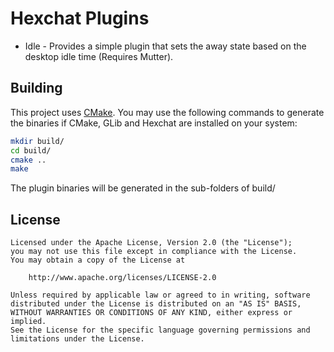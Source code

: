 Hexchat Plugins
===============
* Idle - Provides a simple plugin that sets the away state based on the desktop idle time (Requires Mutter).

Building
--------
This project uses [CMake](http://www.cmake.org/). You may use the following commands to generate the binaries if
CMake, GLib and Hexchat are installed on your system:

```bash
mkdir build/
cd build/
cmake ..
make
```

The plugin binaries will be generated in the sub-folders of build/

License
-------
```
Licensed under the Apache License, Version 2.0 (the "License");
you may not use this file except in compliance with the License.
You may obtain a copy of the License at

	http://www.apache.org/licenses/LICENSE-2.0

Unless required by applicable law or agreed to in writing, software
distributed under the License is distributed on an "AS IS" BASIS,
WITHOUT WARRANTIES OR CONDITIONS OF ANY KIND, either express or implied.
See the License for the specific language governing permissions and
limitations under the License.
```
